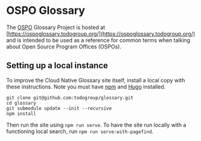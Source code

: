 # OSPO Glossary

The [OSPO](https://todogroup.org/) Glossary Project is hosted at [https://ospoglossary.todogroup.org/](https://ospoglossary.todogroup.org/) and is intended to be used as a reference for common terms when talking about Open Source Program Offices (OSPOs).


## Setting up a local instance

To improve the Cloud Native Glossary site itself, install a local copy with these instructions. Note you must have [npm](https://www.npmjs.com/) and [Hugo](https://gohugo.io/) installed.

```
git clone git@github.com:todogroup/glossary.git
cd glossary
git submodule update --init --recursive
npm install
```

Then run the site using `npm run serve`. To have the site run locally with a functioning local search, run `npm run serve:with-pagefind`.
